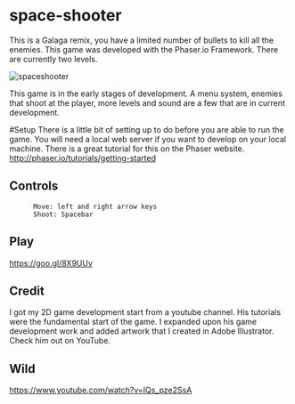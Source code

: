 # space-shooter
This is a Galaga remix, you have a limited number of bullets to kill all the enemies.  This game was developed with the Phaser.io Framework. There are currently two levels.

![spaceshooter](https://cloud.githubusercontent.com/assets/19313175/16123953/78764788-33b2-11e6-9dbe-25c229c9b885.PNG)

This game is in the early stages of development.  A menu system, enemies that shoot at the player, more levels and sound are a few that are in current development. 

#Setup
There is a little bit of setting up to do before you are able to run the game.  You will need a local web server if you want to develop on your local machine. There is a great tutorial for this on the Phaser website. http://phaser.io/tutorials/getting-started

## Controls 
          Move: left and right arrow keys
          Shoot: Spacebar
## Play 
https://goo.gl/8X9UUv

## Credit
I got my 2D game development start from a youtube channel.  His tutorials were the fundamental start of the game.  I expanded upon his game development work and added artwork that I created in Adobe Illustrator. 
Check him out on YouTube.
## Wild 
 https://www.youtube.com/watch?v=IQs_pze2SsA
